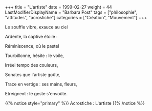 +++
title = "L'artiste"
date = 1999-02-27
weight = 44
LastModifierDisplayName = "Barbara Post"
tags = ["philosophie", "attitudes", "acrostiche"]
categories = ["Création", "Mouvement"]
+++

Le souffle vibre, exauce au ciel

Ardente, la captive étoile :

Réminiscence, où le pastel

Tourbillonne, hésite : le voile,

Irréel tempo des couleurs,

Sonates que l'artiste goûte,

Trace en vertige : ses mains, fleurs,

Etreignent : le geste s'envoûte.

{{% notice style="primary" %}}
Acrostiche : L'artiste
{{% /notice %}}

